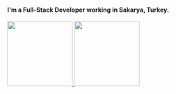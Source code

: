 #### I'm a Full-Stack Developer working in Sakarya, Turkey.

<a href="https://github.com/hasanablak">
  <img height="150" src="https://github-readme-stats.vercel.app/api?username=hasanablak&show_icons=true&theme=dark&include_all_commits=true&count_private=true"/>
  <img height="150" src="https://github-readme-stats.vercel.app/api/top-langs/?username=hasanablak&theme=dark"/>
</a>